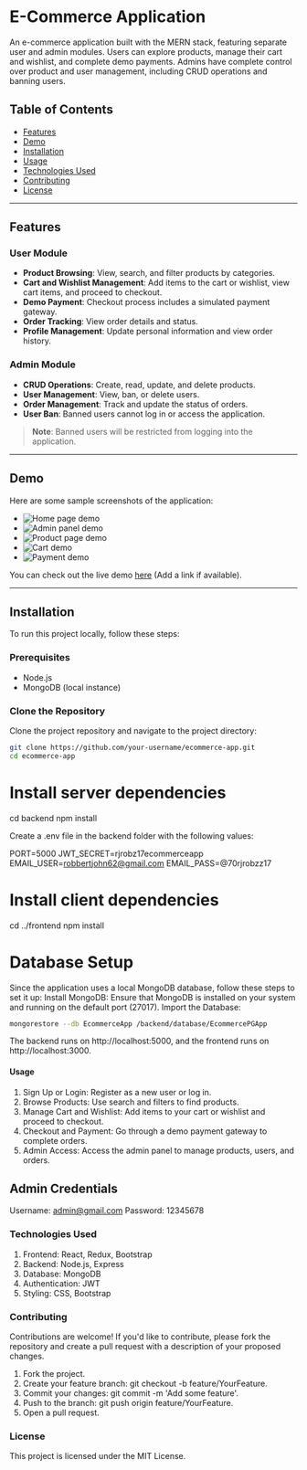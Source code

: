 # E-Commerce Application

An e-commerce application built with the MERN stack, featuring separate user and admin modules. Users can explore products, manage their cart and wishlist, and complete demo payments. Admins have complete control over product and user management, including CRUD operations and banning users.

## Table of Contents

- [Features](#features)
- [Demo](#demo)
- [Installation](#installation)
- [Usage](#usage)
- [Technologies Used](#technologies-used)
- [Contributing](#contributing)
- [License](#license)

---

## Features

### User Module

- **Product Browsing**: View, search, and filter products by categories.
- **Cart and Wishlist Management**: Add items to the cart or wishlist, view cart items, and proceed to checkout.
- **Demo Payment**: Checkout process includes a simulated payment gateway.
- **Order Tracking**: View order details and status.
- **Profile Management**: Update personal information and view order history.

### Admin Module

- **CRUD Operations**: Create, read, update, and delete products.
- **User Management**: View, ban, or delete users.
- **Order Management**: Track and update the status of orders.
- **User Ban**: Banned users cannot log in or access the application.

> **Note**: Banned users will be restricted from logging into the application.

---

## Demo

Here are some sample screenshots of the application:

- ![Home page demo](./frontend/src/assets/demoImages/home.png)
- ![Admin panel demo](./frontend/src/assets/demoImages/admin.png)
- ![Product page demo](./frontend/src/assets/demoImages/product.png)
- ![Cart demo](./frontend/src/assets/demoImages/cart.png)
- ![Payment demo](./frontend/src/assets/demoImages/payment.png)

You can check out the live demo [here](#) (Add a link if available).

---

## Installation

To run this project locally, follow these steps:

### Prerequisites

- Node.js
- MongoDB (local instance)

### Clone the Repository

Clone the project repository and navigate to the project directory:

```bash
git clone https://github.com/your-username/ecommerce-app.git
cd ecommerce-app
```

# Install server dependencies

cd backend
npm install

Create a .env file in the backend folder with the following values:

PORT=5000
JWT_SECRET=rjrobz17ecommerceapp
EMAIL_USER=robbertjohn62@gmail.com
EMAIL_PASS=@70rjrobzz17

# Install client dependencies

cd ../frontend
npm install

# Database Setup

Since the application uses a local MongoDB database, follow these steps to set it up:
Install MongoDB: Ensure that MongoDB is installed on your system and running on the default port (27017).
Import the Database:

```bash
mongorestore --db EcommerceApp /backend/database/EcommercePGApp
```

The backend runs on http://localhost:5000, and the frontend runs on http://localhost:3000.

#### Usage

1. Sign Up or Login: Register as a new user or log in.
2. Browse Products: Use search and filters to find products.
3. Manage Cart and Wishlist: Add items to your cart or wishlist and proceed to checkout.
4. Checkout and Payment: Go through a demo payment gateway to complete orders.
5. Admin Access: Access the admin panel to manage products, users, and orders.

## Admin Credentials

Username: admin@gmail.com
Password: 12345678

### Technologies Used

1. Frontend: React, Redux, Bootstrap
2. Backend: Node.js, Express
3. Database: MongoDB
4. Authentication: JWT
5. Styling: CSS, Bootstrap

### Contributing

Contributions are welcome! If you'd like to contribute, please fork the repository and create a pull request with a description of your proposed changes.

1. Fork the project.
2. Create your feature branch: git checkout -b feature/YourFeature.
3. Commit your changes: git commit -m 'Add some feature'.
4. Push to the branch: git push origin feature/YourFeature.
5. Open a pull request.

### License

This project is licensed under the MIT License.
